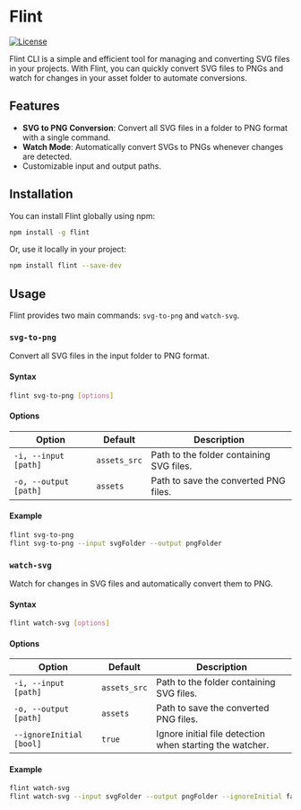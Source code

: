 # Flint

[![License](https://img.shields.io/badge/license-MIT-blue.svg)](LICENSE)


Flint CLI is a simple and efficient tool for managing and converting SVG files in your projects. With Flint, you can quickly convert SVG files to PNGs and watch for changes in your asset folder to automate conversions.

## Features

- **SVG to PNG Conversion**: Convert all SVG files in a folder to PNG format with a single command.
- **Watch Mode**: Automatically convert SVGs to PNGs whenever changes are detected.
- Customizable input and output paths.

## Installation

You can install Flint globally using npm:

```bash
npm install -g flint
```

Or, use it locally in your project:

```bash
npm install flint --save-dev
```

## Usage

Flint provides two main commands: `svg-to-png` and `watch-svg`.

### `svg-to-png`

Convert all SVG files in the input folder to PNG format.

#### Syntax

```bash
flint svg-to-png [options]
```

#### Options

| Option                | Default     | Description                                |
|-----------------------|-------------|--------------------------------------------|
| `-i, --input [path]`  | `assets_src`  | Path to the folder containing SVG files.   |
| `-o, --output [path]` | `assets`    | Path to save the converted PNG files.      |

#### Example

```bash
flint svg-to-png
flint svg-to-png --input svgFolder --output pngFolder
```

### `watch-svg`

Watch for changes in SVG files and automatically convert them to PNG.

#### Syntax

```bash
flint watch-svg [options]
```

#### Options

| Option                   | Default      | Description                   |
|--------------------------|-------------|--------------------------------|
| `-i, --input [path]`      | `assets_src`  | Path to the folder containing SVG files.|
| `-o, --output [path]`     | `assets`    | Path to save the converted PNG files.|
| `--ignoreInitial [bool]`  | `true`      | Ignore initial file detection when starting the watcher.|


#### Example

```bash
flint watch-svg
flint watch-svg --input svgFolder --output pngFolder --ignoreInitial false
```

